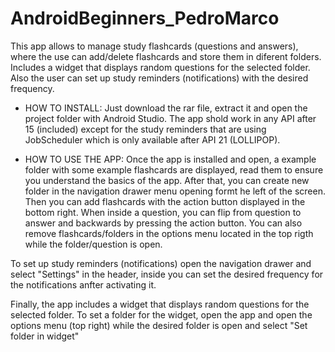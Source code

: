 # AndroidBeginners_PedroMarco
This app allows to manage study flashcards (questions and answers), where the use can add/delete flashcards and store them in diferent folders. Includes a widget that displays random questions for the selected folder. Also the user can set up study reminders (notifications) with the desired frequency.

- HOW TO INSTALL:
Just download the rar file, extract it and open the project folder with Android Studio. The app shold work in any API after 15 (included) except for the study reminders that are using JobScheduler which is only available after API 21 (LOLLIPOP).

- HOW TO USE THE APP:
Once the app is installed and open, a example folder with some example flashcards are displayed, read them to ensure you understand the basics of the app. After that, you can create new folder in the navigation drawer menu opening formt he left of the screen. Then you can add flashcards with the action button displayed in the bottom right. When inside a question, you can flip from question to answer and backwards by pressing the action button. You can also remove flashcards/folders in the options menu located in the top rigth while the folder/question is open. 

To set up study reminders (notifications) open the navigation drawer and select "Settings" in the header, inside you can set the desired frequency for the notifications anfter activating it. 

Finally, the app includes a widget that displays random questions for the selected folder. To set a folder for the widget, open the app and open the options menu (top right) while the desired folder is open and select "Set folder in widget"
